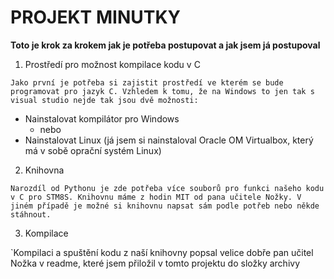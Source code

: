PROJEKT MINUTKY
=
**Toto je krok za krokem jak je potřeba postupovat a jak jsem já postupoval**

1) Prostředí pro možnost kompilace kodu v C

`Jako první je potřeba si zajistit prostředí ve kterém se bude programovat pro jazyk C. Vzhledem k tomu, že na Windows to jen tak s visual studio nejde tak jsou dvě možnosti:`
* Nainstalovat kompilátor pro Windows
  * nebo
* Nainstalovat Linux (já jsem si nainstaloval Oracle OM Virtualbox, který má v sobě oprační systém Linux)

2) Knihovna

`Narozdíl od Pythonu je zde potřeba více souborů pro funkci našeho kodu v C pro STM8S. Knihovnu máme z hodin MIT od pana učitele Nožky. V jiném případě je možné si knihovnu napsat sám podle potřeb nebo někde stáhnout.`

3) Kompilace

`Kompilaci a spuštění kodu z naší knihovny popsal velice dobře pan učitel Nožka v readme, které jsem přiložil v tomto projektu do složky archivy
  
